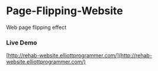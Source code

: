# Page-Flipping-Website

Web page flipping effect

### Live Demo

[http://rehab-website.elliottprogrammer.com/](http://rehab-website.elliottprogrammer.com/)
